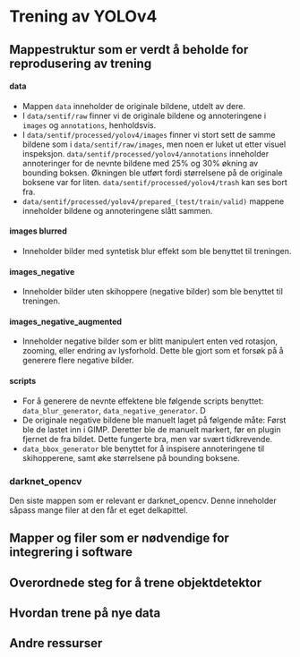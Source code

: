 # Trening av YOLOv4

## Mappestruktur som er verdt å beholde for reprodusering av trening

#### data
* Mappen ```data``` inneholder de originale bildene, utdelt av dere.
* I ```data/sentif/raw``` finner vi de originale bildene og annoteringene i ```images``` og ```annotations```, henholdsvis.
* I ```data/sentif/processed/yolov4/images``` finner vi stort sett de samme bildene som i ```data/sentif/raw/images```, men noen er luket ut etter visuel inspeksjon. ```data/sentif/processed/yolov4/annotations``` inneholder annoteringer for de nevnte bildene med 25% og 30% økning av bounding boksen. Økningen ble utført fordi størrelsene på de originale boksene var for liten. ```data/sentif/processed/yolov4/trash``` kan ses bort fra. 
* ```data/sentif/processed/yolov4/prepared_(test/train/valid)``` mappene inneholder bildene og annoteringene slått sammen.

#### images blurred
* Inneholder bilder med syntetisk blur effekt som ble benyttet til treningen.

#### images_negative
* Inneholder bilder uten skihoppere (negative bilder) som ble benyttet til treningen.

#### images_negative_augmented
* Inneholder negative bilder som er blitt manipulert enten ved rotasjon, zooming, eller endring av lysforhold. Dette ble gjort som et forsøk på å generere flere negative bilder.

#### scripts
* For å generere de nevnte effektene ble følgende scripts benyttet: ```data_blur_generator```, ```data_negative_generator```. D
* De originale negative bildene ble manuelt laget på følgende måte: Først ble de lastet inn i GIMP. Deretter ble de manuelt markert, før en plugin fjernet de fra bildet. Dette fungerte bra, men var svært tidkrevende.
* ```data_bbox_generator``` ble benyttet for å inspisere annoteringene til skihopperene, samt øke størrelsene på bounding boksene.

### darknet_opencv
Den siste mappen som er relevant er darknet_opencv. Denne inneholder såpass mange filer at den får et eget delkapittel.



 
## Mapper og filer som er nødvendige for integrering i software

## Overordnede steg for å trene objektdetektor 

## Hvordan trene på nye data

## Andre ressurser






